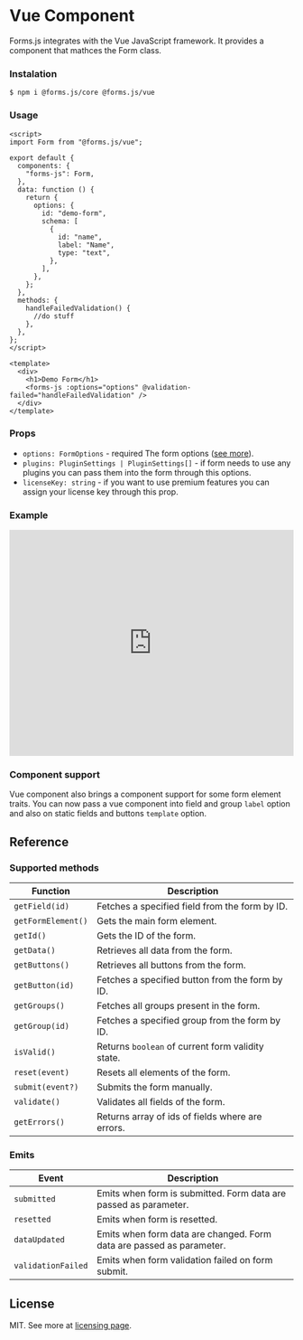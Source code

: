 # Vue Component

Forms.js integrates with the Vue JavaScript framework. It provides a component that mathces the Form class.

### Instalation

```shell
$ npm i @forms.js/core @forms.js/vue
```

### Usage

```vue
<script>
import Form from "@forms.js/vue";

export default {
  components: {
    "forms-js": Form,
  },
  data: function () {
    return {
      options: {
        id: "demo-form",
        schema: [
          {
            id: "name",
            label: "Name",
            type: "text",
          },
        ],
      },
    };
  },
  methods: {
    handleFailedValidation() {
      //do stuff
    },
  },
};
</script>

<template>
  <div>
    <h1>Demo Form</h1>
    <forms-js :options="options" @validation-failed="handleFailedValidation" />
  </div>
</template>
```

### Props

- `options: FormOptions` - <span class="badge warning">required</span> The form options (<a href="https://formsjs.io/documentation/v1/form">see more</a>).
- `plugins: PluginSettings | PluginSettings[]` - if form needs to use any plugins you can pass them into the form through this options.
- `licenseKey: string` - if you want to use premium features you can assign your license key through this prop.

### Example

<iframe height="400" style="width: 100%;" scrolling="no" title="forms.js - vue example" src="https://codepen.io/trilmatic/embed/KKEGNjp?default-tab=js%2Cresult" frameborder="no" loading="lazy" allowtransparency="true" allowfullscreen="true">
  See the Pen <a href="https://codepen.io/trilmatic/pen/KKEGNjp">
  forms.js - vue example</a> by Trilmatic (<a href="https://codepen.io/trilmatic">@trilmatic</a>)
  on <a href="https://codepen.io">CodePen</a>.
</iframe>

### Component support

Vue component also brings a component support for some form element traits. You can now pass a vue component into field and group `label` option and also on static fields and buttons `template` option.

## Reference

### Supported methods

<table>
  <thead>
    <tr>
      <th>Function</th>
      <th>Description</th>
    </tr>
  </thead>
  <tbody>
    <tr>
      <td><code>getField(id)</code></td>
      <td>Fetches a specified field from the form by ID.</td>
    </tr>
    <tr>
      <td><code>getFormElement()</code></td>
      <td>Gets the main form element.</td>
    </tr>
    <tr>
      <td><code>getId()</code></td>
      <td>Gets the ID of the form.</td>
    </tr>
    <tr>
      <td><code>getData()</code></td>
      <td>Retrieves all data from the form.</td>
    </tr>
    <tr>
      <td><code>getButtons()</code></td>
      <td>Retrieves all buttons from the form.</td>
    </tr>
    <tr>
      <td><code>getButton(id)</code></td>
      <td>Fetches a specified button from the form by ID.</td>
    </tr>
    <tr>
      <td><code>getGroups()</code></td>
      <td>Fetches all groups present in the form.</td>
    </tr>
    <tr>
      <td><code>getGroup(id)</code></td>
      <td>Fetches a specified group from the form by ID.</td>
    </tr>
    <tr>
      <td><code>isValid()</code></td>
      <td>Returns <code>boolean</code> of current form validity state.</td>
    </tr>
    <tr>
      <td><code>reset(event)</code></td>
      <td>Resets all elements of the form.</td>
    </tr>
    <tr>
      <td><code>submit(event?)</code></td>
      <td>Submits the form manually.</td>
    </tr>
    <tr>
      <td><code>validate()</code></td>
      <td>Validates all fields of the form.</td>
    </tr>
    <tr>
      <td><code>getErrors()</code></td>
      <td>Returns array of ids of fields where are errors.</td>
    </tr>
  </tbody>
</table>

### Emits

<table>
  <thead>
    <tr>
      <th>Event</th>
      <th>Description</th>
    </tr>
  </thead>
  <tbody>
    <tr>
      <td><code>submitted</code></td>
      <td>Emits when form is submitted. Form data are passed as parameter.</td>
    </tr>
    <tr>
      <td><code>resetted</code></td>
      <td>Emits when form is resetted.</td>
    </tr>
    <tr>
      <td><code>dataUpdated</code></td>
      <td>Emits when form data are changed. Form data are passed as parameter.</td>
    </tr>
    <tr>
      <td><code>validationFailed</code></td>
      <td>Emits when form validation failed on form submit.</td>
    </tr>
  </tbody>
</table>

<h2 id="license">License</h2>

MIT. See more at <a href="https://formsjs.io/documentation/v1/licensing">licensing page</a>.
